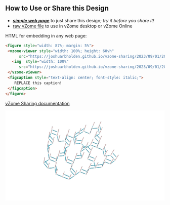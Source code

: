 
## How to Use or Share this Design

 - [***simple web page***](<https://joshuarbholden.github.io/vzome-sharing/2023/09/01/20-31-35-mystic-prism/>) to just share this design; *try it before you share it!*
 - [raw vZome file](<https://raw.githubusercontent.com/joshuarbholden/vzome-sharing/main/2023/09/01/20-31-35-mystic-prism/mystic-prism.vZome>) to use in vZome desktop or vZome Online
 
 HTML for embedding in any web page:
 ```html
<figure style="width: 87%; margin: 5%">
  <vzome-viewer style="width: 100%; height: 60vh"
       src="https://joshuarbholden.github.io/vzome-sharing/2023/09/01/20-31-35-mystic-prism/mystic-prism.vZome" >
    <img  style="width: 100%"
       src="https://joshuarbholden.github.io/vzome-sharing/2023/09/01/20-31-35-mystic-prism/mystic-prism.png" >
  </vzome-viewer>
  <figcaption style="text-align: center; font-style: italic;">
     REPLACE this caption!
  </figcaption>
</figure>
 ```

[vZome Sharing documentation](https://vzome.github.io/vzome/sharing.html#how-it-works)

![Image](<mystic-prism.png>)


